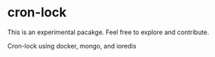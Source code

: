 # cron-lock
This is an experimental pacakge. Feel free to explore and contribute. 

Cron-lock using docker, mongo, and ioredis
